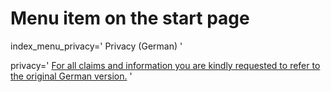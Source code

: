 # Menu item on the start page
index_menu_privacy='
Privacy (German)
'

privacy='
[For all claims and information you are kindly requested to refer to the original German version.](/de/privacy)
'
